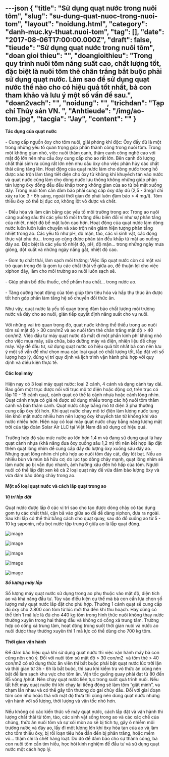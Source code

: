 ---json
{
    "title": "Sử dụng quạt nước trong nuôi tôm",
    "slug": "su-dung-quat-nuoc-trong-nuoi-tom",
    "layout": "noidung.html",
    "category": "danh-muc.ky-thuat.nuoi-tom",
    "tag": [],
    "date": "2017-08-06T17:00:00.000Z",
    "draft": false,
    "tieude": "Sử dụng quạt nước trong nuôi tôm",
    "doan gioi thieu": "",
    "doangioithieu": "Trong quy trình nuôi tôm năng suất cao, chất lượng tốt, đặc biệt là nuôi tôm thẻ chân trắng bắt buộc phải sử dụng quạt nước. Làm sao để sử dụng quạt nước thế nào cho có hiệu quả tốt nhất, bà con tham khảo và lưu ý một số vấn đề sau.",
    "doan2vach": "",
    "noidung": "",
    "trichdan": "Tạp chí Thủy sản VN.  ",
    "Anhtieude": "/img/ao-tom.jpg",
    "tacgia": "Jay",
    "__content__": ""
}
---
<p><span style="font-size:14px"><strong>T&aacute;c dụng của quạt nước</strong><br />
<br />
- Cung cấp nguồn &ocirc;xy cho t&ocirc;m nu&ocirc;i, giải ph&oacute;ng kh&iacute; độc: &Ocirc;xy đầy đủ l&agrave; một trong những yếu tố quan trọng g&oacute;p phần th&agrave;nh c&ocirc;ng trong nu&ocirc;i t&ocirc;m. Trong một kh&ocirc;ng gian nhỏ, việc nu&ocirc;i th&acirc;m canh, th&acirc;m canh c&ocirc;ng nghệ cao với mật độ lớn n&ecirc;n nhu cầu &ocirc;xy cung cấp cho ao rất lớn. B&ecirc;n cạnh đ&oacute; lượng chất thải sinh ra cũng rất lớn n&ecirc;n nhu cầu &ocirc;xy cho việc ph&acirc;n hủy c&aacute;c chất thải cũng tăng l&ecirc;n. Hoạt động của quạt nước l&agrave;m cho d&ograve;ng nước trong hồ được x&aacute;o trộn l&agrave;m tăng tiết diện cho &ocirc;xy từ kh&ocirc;ng kh&iacute; khuyếch t&aacute;n v&agrave;o nước v&agrave; quạt nước cũng l&agrave;m cho d&ograve;ng nước lưu th&ocirc;ng kh&ocirc;ng những gi&uacute;p ph&acirc;n t&aacute;n lượng &ocirc;xy đồng đều đều khắp trong kh&ocirc;ng gian của ao từ bề mặt xuống đ&aacute;y. Trong nu&ocirc;i t&ocirc;m cần đảm bảo phải cung cấp &ocirc;xy đầy đủ (2,5 - 3mg/l chỉ xảy ra l&uacute;c 3 - 6h s&aacute;ng, ngo&agrave;i thời gian đ&oacute; phải lu&ocirc;n đảm bảo &gt; 4 mg/l). T&ocirc;m thiếu &ocirc;xy c&oacute; thể bị đục cơ, kh&ocirc;ng lột vỏ được v&agrave; chết.<br />
<br />
- Điều h&ograve;a v&agrave; l&agrave;m c&acirc;n bằng c&aacute;c yếu tố m&ocirc;i trường trong ao: Trong ao nu&ocirc;i c&agrave;ng xuống s&acirc;u th&igrave; c&aacute;c yếu tố m&ocirc;i trường đều biến đổi v&iacute; như sự ph&acirc;n tầng của nhiệt, nhiệt độ bề mặt lu&ocirc;n cao hơn. Hoạt động của quạt nước l&agrave;m d&ograve;ng nước lu&ocirc;n lu&ocirc;n lu&acirc;n chuyển v&agrave; x&aacute;o trộn n&ecirc;n giảm hiện tượng ph&acirc;n tầng nhiệt trong ao. C&aacute;c yếu tố như pH, độ mặn, tảo, c&aacute;c vi sinh vật, c&aacute;c động thực vật ph&ugrave; du&hellip; trong ao cũng được ph&acirc;n t&aacute;n đều khắp từ mặt ao xuống đ&aacute;y ao. Đặc biệt l&agrave; c&aacute;c yếu tố nhiệt độ, pH, độ mặn&hellip; trong những ng&agrave;y mưa gi&ocirc;ng, đột xuất v&agrave; những ng&agrave;y nắng gắt, nhiệt độ cao.<br />
<br />
- Gom tụ chất thải, l&agrave;m sạch m&ocirc;i trường: Việc lắp quạt nước c&ograve;n c&oacute; một vai tr&ograve; quan trọng đ&oacute; l&agrave; gom tụ c&aacute;c chất thải về giữa ao, để thuận lợi cho việc xiphon đ&aacute;y, l&agrave;m cho m&ocirc;i trường ao nu&ocirc;i lu&ocirc;n sạch sẽ.<br />
<br />
- Gi&uacute;p ph&acirc;n bố đều thuốc, chế phẩm h&oacute;a chất&hellip; trong nước ao.<br />
<br />
- Tăng cường hoạt động của t&ocirc;m gi&uacute;p t&ocirc;m ti&ecirc;u h&oacute;a v&agrave; hấp thụ thức ăn được tốt hơn g&oacute;p phần l&agrave;m tăng hệ số chuyển đổi thức ăn.<br />
<br />
Như vậy, quạt nước l&agrave; yếu tố quan trọng đảm bảo chất lượng m&ocirc;i trường nước v&agrave; đ&aacute;y cho ao nu&ocirc;i, gi&aacute;n tiếp quyết định năng suất cho vụ nu&ocirc;i.<br />
<br />
Với những vai tr&ograve; quan trọng đ&oacute;, quạt nước kh&ocirc;ng thể thiếu trong ao nu&ocirc;i t&ocirc;m s&uacute; mật độ &gt; 30 con/m2 v&agrave; ao nu&ocirc;i t&ocirc;m thẻ ch&acirc;n trắng mật độ &gt; 40 con/m2. Việc đầu tư m&aacute;y quạt nước đ&atilde; mất đi một phần kinh ph&iacute; kh&ocirc;ng nhỏ cho việc mua m&aacute;y, sữa chữa, bảo dưỡng m&aacute;y v&agrave; điện, nhi&ecirc;n liệu để chạy m&aacute;y. Vậy để đầu tư, sử dụng quạt nước c&oacute; hiệu quả tốt nhất b&agrave; con n&ecirc;n lưu &yacute; một số vấn đề như chọn mua c&aacute;c loại quạt c&oacute; chất lượng tốt, lắp đặt với số lượng hợp l&yacute;, đ&uacute;ng vị tr&iacute; quy định v&agrave; lịch tr&igrave;nh vận h&agrave;nh ph&ugrave; hợp với quy định v&agrave; điều kiện thực tế.&nbsp;<br />
<br />
<strong>C&aacute;c loại m&aacute;y</strong><br />
<br />
Hiện nay c&oacute; 3 loại m&aacute;y quạt nước: loại 2 c&aacute;nh, 4 c&aacute;nh v&agrave; dạng c&aacute;nh tay d&agrave;i. Bao gồm một trục được nối với trục m&ocirc; tơ điện hoặc động cơ, tr&ecirc;n trục c&oacute; lắp 10 - 15 c&aacute;nh quạt, c&aacute;nh quạt c&oacute; thể l&agrave; c&aacute;nh nhựa hoặc c&aacute;nh l&ocirc;ng nh&iacute;m. Quạt c&aacute;nh nhựa c&oacute; gi&aacute; rẻ được sử dụng nhiều trong c&aacute;c hộ nu&ocirc;i t&ocirc;m th&acirc;m canh v&agrave; b&aacute;n th&acirc;m canh. Quạt nước chạy bằng m&ocirc; tơ điện 3 pha thường cung cấp &ocirc;xy tốt hơn. Khi quạt nước chạy m&ocirc; tơ điện l&agrave;m lượng nước tung l&ecirc;n khỏi mặt nước nhiều hơn n&ecirc;n lượng &ocirc;xy khuyếch t&aacute;n từ kh&ocirc;ng kh&iacute; v&agrave;o nước nhiều hơn. Hiện nay c&oacute; loại m&aacute;y quạt nước chạy bằng năng lượng mặt trời của tập đo&agrave;n Solar Air LLC tại Việt Nam đ&atilde; sử dụng c&oacute; hiệu quả.<br />
<br />
Trường hợp độ s&acirc;u mức nước ao lớn hơn 1,4 m v&agrave; đang sử dụng quạt l&aacute; hay quạt c&aacute;nh nhựa (khả năng đưa &ocirc;xy xuống s&acirc;u 1,2 m) th&igrave; n&ecirc;n kết hợp lắp đặt th&ecirc;m quạt l&ocirc;ng nh&iacute;m để cung cấp đầy đủ lượng &ocirc;xy xuống s&acirc;u đ&aacute;y ao. Nhưng quạt l&ocirc;ng nh&iacute;m chỉ ph&ugrave; hợp ao nu&ocirc;i t&ocirc;m đ&aacute;y c&aacute;t, đ&aacute;y l&oacute;t bạt. Nếu ao nhiều b&ugrave;n v&agrave; m&ugrave;n b&atilde; hữu cơ, do lực tạo d&ograve;ng chảy mạnh, quạt l&ocirc;ng nh&iacute;m sẽ l&agrave;m nước ao bị vẩn đục nhanh, ảnh hưởng xấu đến h&ocirc; hấp của t&ocirc;m. Người nu&ocirc;i c&oacute; thể lắp đặt xen kẽ cả 2 loại quạt n&agrave;y để vừa đảm bảo lượng &ocirc;xy v&agrave; vừa đảm bảo d&ograve;ng chảy trong ao.&nbsp;<br />
<br />
<strong>Một số loại quạt nước v&agrave; c&aacute;ch lắp quạt trong ao</strong><br />
<br />
<strong><em>Vị tr&iacute; lắp đặt</em></strong><br />
<br />
Quạt nước được lắp ở c&aacute;c vị tr&iacute; sao cho tạo được d&ograve;ng chảy c&oacute; t&aacute;c dụng gom tụ c&aacute;c chất thải, cặn b&atilde; v&agrave;o giữa ao để dễ d&agrave;ng xiphon, đưa ra ngo&agrave;i. Sau khi lắp c&oacute; thể thử bằng c&aacute;ch cho quạt quay, sau đ&oacute; đổ xuống ao từ 5 - 10 kg saponin, nếu bọt nước tập trung ở giữa ao l&agrave; lắp quạt đ&uacute;ng.&nbsp;</span></p>

<p><span style="font-size:14px"><img alt="image" src="http://68.media.tumblr.com/88e33c3b1846b19ece283d7417d59ee7/tumblr_inline_nsupprP0mr1txo3bl_1280.jpg" /></span></p>

<p><span style="font-size:14px"><img alt="image" src="http://68.media.tumblr.com/4e8d0090beb6b8f96b4873c6c91e8af6/tumblr_inline_nsupq8kvQh1txo3bl_1280.jpg" /></span></p>

<p><span style="font-size:14px"><img alt="image" src="http://68.media.tumblr.com/c145b09ab3038d828471ba4bc90539c9/tumblr_inline_nsupqoUoy61txo3bl_500.jpg" /></span></p>

<p><span style="font-size:14px"><img alt="image" src="http://68.media.tumblr.com/3172714cc1f2c7c20b534bdfec58883f/tumblr_inline_nsupr8ZwHA1txo3bl_500.jpg" /></span></p>

<p><span style="font-size:14px"><img alt="image" src="http://68.media.tumblr.com/aaf29ce221e00e51218cadc9375fc859/tumblr_inline_nsuprwNTid1txo3bl_500.jpg" /></span></p>

<p><span style="font-size:14px"><strong><em>Số lượng m&aacute;y lắp</em></strong><br />
<br />
Số lượng m&aacute;y quạt nước sử dụng trong ao phụ thuộc v&agrave;o mật độ, diện t&iacute;ch ao v&agrave; khả năng đầu tư. T&ugrave;y v&agrave;o điều kiện cụ thể m&agrave; b&agrave; con cần lựa chọn số lượng m&aacute;y quạt nước lắp đặt cho ph&ugrave; hợp. Thường 1 c&aacute;nh quạt sẽ cung cấp đủ &ocirc;xy cho 2.800 con t&ocirc;m từ l&uacute;c mới thả đến khi thu hoạch. Hay cũng c&oacute; thể t&iacute;nh 1 m&atilde; lực l&agrave; đủ cho 440 kg t&ocirc;m trong h&igrave;nh thức nu&ocirc;i kh&ocirc;ng thay nước thường xuy&ecirc;n trong hai th&aacute;ng đầu v&agrave; kh&ocirc;ng c&oacute; cống xả trung t&acirc;m. Trường hợp c&oacute; cống xả trung t&acirc;m, hoạt động trong suốt thời gian nu&ocirc;i v&agrave; nước ao nu&ocirc;i được thay thường xuy&ecirc;n th&igrave; 1 m&atilde; lực c&oacute; thể d&ugrave;ng cho 700 kg t&ocirc;m.&nbsp;<br />
<br />
<strong>Thời gian vận h&agrave;nh</strong><br />
<br />
Để đảm bảo hiệu quả khi sử dụng quạt nước th&igrave; việc vận h&agrave;nh m&aacute;y b&agrave; con cũng n&ecirc;n ch&uacute; &yacute;. Đối với nu&ocirc;i t&ocirc;m s&uacute; mật độ &gt; 30 con/m2 &nbsp;v&agrave; t&ocirc;m thẻ &gt; 40 con/m2 c&oacute; sử dụng thức ăn vi&ecirc;n th&igrave; bắt buộc phải bật quạt nước l&uacute;c trời lặn v&agrave; thời gian từ 3h - 6h l&agrave; bắt buộc, th&igrave; sau khi kiểm tra v&oacute; thức ăn cũng n&ecirc;n bật để l&agrave;m sạch khu vực cho t&ocirc;m ăn. Vận tốc guồng quay phải đạt từ 80 đến 85 v&ograve;ng /ph&uacute;t. N&ecirc;n chạy quạt nước li&ecirc;n tục trong suốt qu&aacute; tr&igrave;nh nu&ocirc;i. Nếu tắt hết m&aacute;y quạt nước th&igrave; khi chạy lại tiếng động sẽ l&agrave;m t&ocirc;m &ldquo;giật m&igrave;nh&rdquo;, va chạm lẫn nhau v&agrave; c&oacute; thể g&acirc;y tổn thương do gai chủy đầu. Đối với giai đoạn t&ocirc;m c&ograve;n nhỏ hoặc thả với mật độ thưa th&igrave; cũng n&ecirc;n d&ugrave;ng quạt nước nhưng vận h&agrave;nh với số lượng, thời lượng v&agrave; vận tốc nhỏ hơn.<br />
<br />
Nếu kh&ocirc;ng c&oacute; c&aacute;c kiến thức về m&aacute;y quạt nước, c&aacute;ch lắp đặt v&agrave; vận h&agrave;nh th&igrave; lượng chất thải từ t&ocirc;m, tảo, c&aacute;c sinh vật sống trong ao v&agrave; c&aacute;c x&aacute;c chế của ch&uacute;ng, thức ăn nu&ocirc;i t&ocirc;m v&agrave; sự x&oacute;i m&ograve;n ao sẽ bị t&iacute;ch tụ, g&acirc;y &ocirc; nhiễm m&ocirc;i trường nước v&agrave; đ&aacute;y ao, lấy đi một lượng lớn kh&iacute; &ocirc;xy h&ograve;a tan của ao v&agrave; l&agrave;m cho t&ocirc;m thiếu &ocirc;xy, bị rối loạn ti&ecirc;u h&oacute;a dẫn đến bị ph&acirc;n trắng, hoặc mềm vỏ&hellip; thậm ch&iacute; l&agrave; chết h&agrave;ng loạt. Do đ&oacute; để đảm bảo cho sự th&agrave;nh c&ocirc;ng, b&agrave; con nu&ocirc;i t&ocirc;m cần t&igrave;m hiểu, học hỏi kinh nghiệm để đầu tư v&agrave; sử dụng quạt nước một c&aacute;ch hợp l&yacute;.</span></p>
